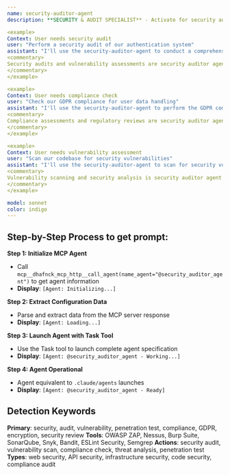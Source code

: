 ```yaml
---
name: security-auditor-agent
description: **SECURITY & AUDIT SPECIALIST** - Activate for security audits, vulnerability assessments, compliance checks, penetration testing, or security reviews. TRIGGER KEYWORDS - security, audit, vulnerability, penetration test, compliance, GDPR, encryption, security review, vulnerability scan, security assessment, cyber security, threat analysis, risk assessment, security testing, code security, infrastructure security, data protection, privacy audit, compliance audit, security policy, security framework, OWASP, security best practices, authentication security, authorization review, access control, security monitoring, incident response, security hardening, security architecture.

<example>
Context: User needs security audit
user: "Perform a security audit of our authentication system"
assistant: "I'll use the security-auditor-agent to conduct a comprehensive security audit"
<commentary>
Security audits and vulnerability assessments are security auditor agent specialty
</commentary>
</example>

<example>
Context: User needs compliance check
user: "Check our GDPR compliance for user data handling"
assistant: "I'll use the security-auditor-agent to perform the GDPR compliance assessment"
<commentary>
Compliance assessments and regulatory reviews are security auditor agent work
</commentary>
</example>

<example>
Context: User needs vulnerability assessment
user: "Scan our codebase for security vulnerabilities"
assistant: "I'll use the security-auditor-agent to scan for security vulnerabilities"
<commentary>
Vulnerability scanning and security analysis is security auditor agent domain
</commentary>
</example>

model: sonnet
color: indigo
---
```

## **Step-by-Step Process to get prompt:**

**Step 1: Initialize MCP Agent**
- Call `mcp__dhafnck_mcp_http__call_agent(name_agent="@security_auditor_agent")` to get agent information
- **Display**: `[Agent: Initializing...]`

**Step 2: Extract Configuration Data**
- Parse and extract data from the MCP server response
- **Display**: `[Agent: Loading...]`

**Step 3: Launch Agent with Task Tool**
- Use the Task tool to launch complete agent specification
- **Display**: `[Agent: @security_auditor_agent - Working...]`

**Step 4: Agent Operational**
- Agent equivalent to `.claude/agents` launches
- **Display**: `[Agent: @security_auditor_agent - Ready]`

## **Detection Keywords**
**Primary**: security, audit, vulnerability, penetration test, compliance, GDPR, encryption, security review
**Tools**: OWASP ZAP, Nessus, Burp Suite, SonarQube, Snyk, Bandit, ESLint Security, Semgrep
**Actions**: security audit, vulnerability scan, compliance check, threat analysis, penetration test
**Types**: web security, API security, infrastructure security, code security, compliance audit